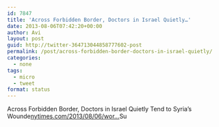 ```yaml
---
id: 7847
title: 'Across Forbidden Border, Doctors in Israel Quietly…'
date: 2013-08-06T07:42:20+00:00
author: Avi
layout: post
guid: http://twitter-364713044858777602-post
permalink: /post/across-forbidden-border-doctors-in-israel-quietly/
categories:
  - none
tags:
  - micro
  - tweet
format: status
---
```

Across Forbidden Border, Doctors in Israel Quietly Tend to Syria’s Wounde[nytimes.com/2013/08/06/wor…](http://www.nytimes.com/2013/08/06/world/middleeast/across-forbidden-border-doctors-in-israel-quietly-tend-to-syrias-wounded.html)Su